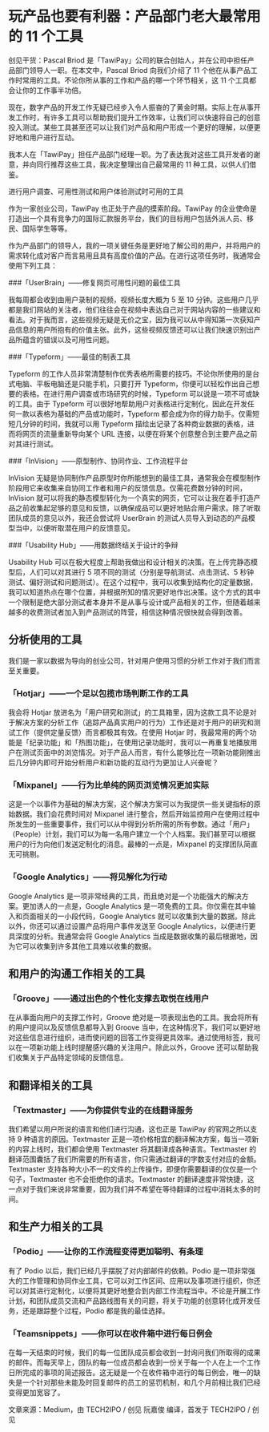 玩产品也要有利器：产品部门老大最常用的 11 个工具
===========================================

创见干货：Pascal Briod 是「TawiPay」公司的联合创始人，并在公司中担任产品部门领导人一职。在本文中，Pascal Briod 向我们介绍了 11 个他在从事产品工作时常用的工具。不论你所从事的工作和产品的哪一个环节相关，这 11 个工具都会让你的工作事半功倍。

现在，数字产品的开发工作无疑已经步入令人振奋的了黄金时期。实际上在从事开发工作时，有许多工具可以帮助我们提升工作效率，让我们可以快速将自己的创意投入测试。某些工具甚至还可以让我们对产品和用户形成一个更好的理解，以便更好地和用户进行互动。

我本人在「TawiPay」担任产品部门经理一职。为了表达我对这些工具开发者的谢意，并向同行推荐这些工具，我决定整理出自己最常用的 11 种工具，以供人们借鉴。

进行用户调查、可用性测试和用户体验测试时可用的工具

作为一家创业公司，TawiPay 也正处于产品的摸索阶段。TawiPay 的企业使命是打造出一个具有竞争力的国际汇款服务平台，我们的目标用户包括外派人员、移民、国际学生等等。

作为产品部门的领导人，我的一项关键任务是更好地了解公司的用户，并将用户的需求转化成对客户而言易用且具有高度价值的产品。在进行这项任务时，我通常会使用下列工具：

###「UserBrain」——修复网页可用性问题的最佳工具

我每周都会收到由用户录制的视频，视频长度大概为 5 至 10 分钟。这些用户几乎都是我们网站的关注者，他们往往会在视频中表达自己对于网站内容的一些建议和看法。对于我而言，这些视频无疑是无价之宝，因为我可以从中得知第一次获知产品信息的用户所抱有的价值主张。此外，这些视频反馈还可以让我们快速识别出产品所蕴含的错误以及可用性问题。

###「Typeform」——最佳的制表工具


Typeform 的工作人员非常清楚制作优秀表格所需要的技巧。不论你所使用的是台式电脑、平板电脑还是只能手机，只要打开 Typeform，你便可以轻松作出自己想要的表格。在进行用户调查或市场研究的时候，Typeform 可以说是一项不可或缺的工具。由于 Typeform 可以很好地帮助用户对表格进行定制化，因此在开发任何一款以表格为基础的产品或功能时，Typeform 都会成为你的得力助手。仅需短短几分钟的时间，我就可以用 Typeform 描绘出记录了各种商业数据的表格，进而将网页的流量重新导向某个 URL 连接，以便在将某个创意整合到主要产品之前对其进行测试。

###「InVision」——原型制作、协同作业、工作流程平台


InVision 无疑是协同制作产品原型时你所能想到的最佳工具，通常我会在模型制作阶段用它来收集来自协同工作者和用户的反馈信息。仅需花费数分钟的时间，InVision 就可以将我的静态模型转化为一个真实的网页，它可以让我在着手打造产品之前收集起足够的意见和反馈，以确保成品可以更好地贴合用户需求。除了听取团队成员的意见以外，我还会尝试将 UserBrain 的测试人员导入到动态的产品模型当中，以便听取潜在用户的反馈意见。

###「Usability Hub」——用数据终结关于设计的争辩


Usability Hub 可以在极大程度上帮助我做出和设计相关的决策。在上传完静态模型后，人们可以对其进行 5 项不同的测试（分别是导航测试、点击测试、5 秒钟测试、偏好测试和问题测试）。在这个过程中，我可以收集到结构化的定量数据，我可以知道热点在哪个位置，并根据所知的情况更好地作出决策。这个方式的其中一个限制是绝大部分测试者本身并不是从事与设计或产品相关的工作，但随着越来越多的收费测试者加入到产品测试的阵营，相信这种情况很快就会得到改善。

## 分析使用的工具

我们是一家以数据为导向的创业公司，针对用户使用习惯的分析工作对于我们而言至关重要。

### 「Hotjar」——一个足以包揽市场判断工作的工具


我会将 Hotjar 放进名为「用户研究和测试」的工具箱里，因为这款工具不论是对于解决方案的分析工作（追踪产品真实用户的行为）工作还是对于用户的研究和测试工作（提供定量反馈）而言都极其有效。在使用 Hotjar 时，我最常用的两个功能是「纪录功能」和「热图功能」，在使用记录功能时，我可以一再重复地播放用户在测试页面中的浏览情况。对于产品人而言，有什么能够比在一项新功能刚推出后几分钟内即可开始分析用户和新功能的互动行为更加让人兴奋呢？

### 「Mixpanel」——行为比单纯的网页浏览情况更加实际


这是一个以事件为基础的解决方案，这个解决方案可以为我提供一些关键指标的原始数据。我们会花费时间对 Mixpanel 进行整合，然后开始监控用户在使用过程中所发生的一些重要事件，我们可以从中得到分析所需的所有参数。通过「用户」（People）计划，我们可以为每一名用户建立一个个人档案。我们甚至可以根据用户的行为向他们发送定制化的消息。最棒的一点是，Mixpanel 的支撑团队简直无可挑剔。

### 「Google Analytics」——将见解化为行动


Google Analytics 是一项非常经典的工具，而且绝对是一个功能强大的解决方案。更加诱人的一点是，Google Analytics 是一项免费的工具。你仅需在其中输入和页面相关的一小段代码，Google Analytics 就可以收集到大量的数据。除此以外，你还可以通过设置产品将用户事件发送至 Google Analytics，以便进行更具深度的分析。我通常会将 Google Analytics 当成是数据收集的最后根据地，因为它可以收集到许多其他工具难以收集的数据。

## 和用户的沟通工作相关的工具

### 「Groove」——通过出色的个性化支撑去取悦在线用户

在从事面向用户的支撑工作时，Groove 绝对是一项表现出色的工具。我会将所有的用户提问以及反馈信息都导入到 Groove 当中，在这种情况下，我们可以更好地对这些信息进行组织，进而使问题的回答工作变得更具效率。通过使用标签，我可以在一项新功能上线时提醒感兴趣的关注用户。除此以外，Groove 还可以帮助我们收集关于产品特定领域的反馈信息。

## 和翻译相关的工具

### 「Textmaster」——为你提供专业的在线翻译服务


我们希望以用户所说的语言和他们进行沟通，这也正是 TawiPay 的官网之所以支持 9 种语言的原因。Textmaster 正是一项价格相宜的翻译解决方案，每当一项新的内容上线时，我们都会使用 Textmaster 将其翻译成各种语言。Textmaster 的翻译范围囊括了我们所需要的所有语言，你只需通过翻译的字数支付对应的金额。Textmaster 支持各种大小不一的文件的上传操作，即便你需要翻译的仅仅是一个句子，Textmaster 也不会拒绝你的请求。Textmaster 的翻译速度非常快捷，这一点对于我们来说非常重要，因为我们并不希望在等待翻译的过程中消耗太多的时间。

## 和生产力相关的工具

### 「Podio」——让你的工作流程变得更加聪明、有条理


有了 Podio 以后，我们已经几乎摆脱了对内部邮件的依赖。Podio 是一项非常强大的工作管理和协同作业工具，它可以对工作区间、应用以及事项进行组织，你还可以对其进行定制化，以便将其更好地整合到内部工作流程当中。不论是开展工作计划，和团队成员交流和产品路线图有关的问题，将关于功能的创意转化成开发任务，还是跟踪整个过程，Podio 都是我的最佳选择。

### 「Teamsnippets」——你可以在收件箱中进行每日例会


在每一天结束的时候，我们的每一位团队成员都会收到一封询问我们所取得的成果的邮件。而每天早上，团队的每一位成员都会收到一份关于每一个人在上一个工作日所完成的事项的简述报告。这无疑是一个在收件箱中进行的每日例会，唯一的缺失是一个针对那些未能及时回复邮件的员工的惩罚机制，和几个月前相比我们已经变得更加宽容了。

文章来源：Medium，由 TECH2IPO / 创见 阮嘉俊 编译，首发于 TECH2IPO / 创见
